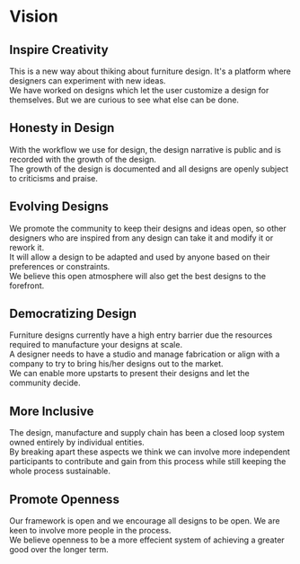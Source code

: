 # Vision

## Inspire Creativity
This is a new way about thiking about furniture design. It's a platform where designers can experiment with new ideas.  
We have worked on designs which let the user customize a design for themselves. But we are curious to see what else can be done.  

## Honesty in Design
With the workflow we use for design, the design narrative is public and is recorded with the growth of the design.  
The growth of the design is documented and all designs are openly subject to criticisms and praise.  

## Evolving Designs
We promote the community to keep their designs and ideas open, so other designers who are inspired from any design can take it and modify it or rework it.  
It will allow a design to be adapted and used by anyone based on their preferences or constraints.  
We believe this open atmosphere will also get the best designs to the forefront.  

## Democratizing Design
Furniture designs currently have a high entry barrier due the resources required to manufacture your designs at scale.  
A designer needs to have a studio and manage fabrication or align with a company to try to bring his/her designs out to the market.  
We can enable more upstarts to present their designs and let the community decide.  

## More Inclusive
The design, manufacture and supply chain has been a closed loop system owned entirely by individual entities.  
By breaking apart these aspects we think we can involve more independent participants to contribute and gain from this process while still keeping the whole process sustainable.  

## Promote Openness
Our framework is open and we encourage all designs to be open. We are keen to involve more people in the process.  
We believe openness to be a more effecient system of achieving a greater good over the longer term.  
